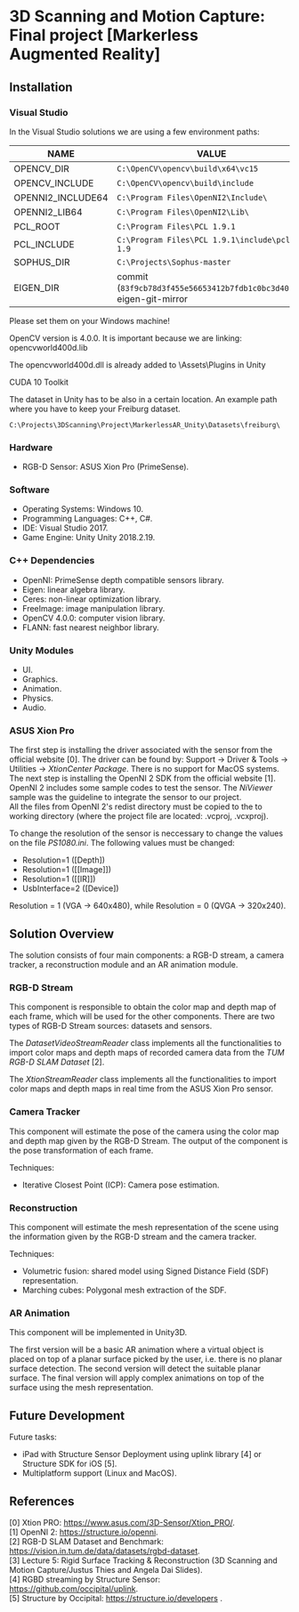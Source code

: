 # 3D Scanning and Motion Capture: Final project [Markerless Augmented Reality]

## Installation

### Visual Studio
In the Visual Studio solutions we are using a few environment paths:

| NAME            | VALUE  														                            |
|-----------------|---------------------------------------------------------------|
|OPENCV_DIR       |`C:\OpenCV\opencv\build\x64\vc15`                              |
|OPENCV_INCLUDE   |`C:\OpenCV\opencv\build\include`                               |
|OPENNI2_INCLUDE64|`C:\Program Files\OpenNI2\Include\`                            |
|OPENNI2_LIB64    |`C:\Program Files\OpenNI2\Lib\`                                |
|PCL_ROOT         |`C:\Program Files\PCL 1.9.1`                                   |
|PCL_INCLUDE      |`C:\Program Files\PCL 1.9.1\include\pcl-1.9`                   |
|SOPHUS_DIR       |`C:\Projects\Sophus-master`                                    |                                     
|EIGEN_DIR        |commit (`83f9cb78d3f455e56653412b7fdb1c0bc3d40ba2`) eigen-git-mirror |

Please set them on your Windows machine!

OpenCV version is 4.0.0. It is important because we are linking: opencvworld400d.lib

The opencvworld400d.dll is already added to \Assets\Plugins in Unity

CUDA 10 Toolkit

The dataset in Unity has to be also in a certain location.
An example path where you have to keep your Freiburg dataset.

`C:\Projects\3DScanning\Project\MarkerlessAR_Unity\Datasets\freiburg\`

### Hardware
* RGB-D Sensor: ASUS Xion Pro (PrimeSense).

### Software
* Operating Systems: Windows 10.
* Programming Languages: C++, C#.
* IDE: Visual Studio 2017.
* Game Engine: Unity Unity 2018.2.19.

### C++ Dependencies
* OpenNI: PrimeSense depth compatible sensors library.
* Eigen: linear algebra library.
* Ceres: non-linear optimization library.
* FreeImage: image manipulation library.
* OpenCV 4.0.0: computer vision library. 
* FLANN: fast nearest neighbor library.

### Unity Modules
* UI.
* Graphics.
* Animation.
* Physics.
* Audio.

### ASUS Xion Pro

The first step is installing the driver associated with the sensor from the official website [0]. The driver can be found by: Support -> Driver & Tools -> Utilities -> *XtionCenter Package*. There is no support for MacOS systems. The next step is installing the OpenNI 2 SDK from the official website [1]. OpenNI 2 includes some sample codes to test the sensor. The *NiViewer* sample was the guideline to integrate the sensor to our project.     
All the files from OpenNI 2's redist directory must be copied to the to working directory (where the project file are located: .vcproj, .vcxproj).   

To change the resolution of the sensor is neccessary to change the values on the file *PS1080.ini*. The following values must be changed:  

* Resolution=1 ([Depth])
* Resolution=1 ([[Image]])
* Resolution=1 ([[IR]])
* UsbInterface=2 ([Device])

Resolution = 1 (VGA -> 640x480), while Resolution = 0 (QVGA -> 320x240).

## Solution Overview

The solution consists of four main components: a RGB-D stream, a camera tracker, a reconstruction module and an AR animation module.

### RGB-D Stream

This component is responsible to obtain the color map and depth map of each frame, which will be used for the other components. There are two types of RGB-D Stream sources: datasets and sensors.

The *DatasetVideoStreamReader* class implements all the functionalities to import color maps and depth maps of recorded camera data from the *TUM RGB-D SLAM Dataset* [2].

The *XtionStreamReader* class implements all the functionalities to import color maps and depth maps in real time from the ASUS Xion Pro sensor.  

### Camera Tracker

This component will estimate the pose of the camera using the color map and depth map given by the RGB-D Stream. The output of the component is the pose transformation of each frame.

Techniques:
* Iterative Closest Point (ICP): Camera pose estimation.

### Reconstruction

This component will estimate the mesh representation of the scene using the information given by the RGB-D stream and the camera tracker.

Techniques:
* Volumetric fusion: shared model using Signed Distance Field (SDF) representation.
* Marching cubes: Polygonal mesh extraction of the SDF.

### AR Animation

This component will be implemented in Unity3D.

The first version will be a basic AR animation where a virtual object is placed on top of a planar surface picked by the user, i.e. there is no planar surface detection. The second version will detect the suitable planar surface. The final version will apply complex animations on top of the surface using the mesh representation.

## Future Development

Future tasks:
* iPad with Structure Sensor Deployment using uplink library [4] or Structure SDK for iOS [5].
* Multiplatform support (Linux and MacOS).

## References

[0] Xtion PRO: https://www.asus.com/3D-Sensor/Xtion_PRO/.     
[1] OpenNI 2: https://structure.io/openni.  
[2] RGB-D SLAM Dataset and Benchmark: https://vision.in.tum.de/data/datasets/rgbd-dataset.  
[3] Lecture 5: Rigid Surface Tracking & Reconstruction (3D Scanning and Motion Capture/Justus Thies and Angela Dai Slides).  
[4] RGBD streaming by Structure Sensor: https://github.com/occipital/uplink.  
[5] Structure by Occipital: https://structure.io/developers .  
